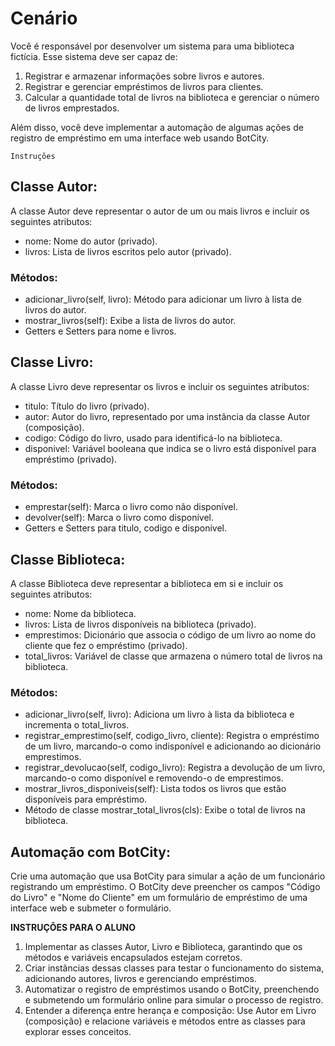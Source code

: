 # Cenário

Você é responsável por desenvolver um sistema para uma biblioteca fictícia. Esse sistema deve ser capaz de:

1. Registrar e armazenar informações sobre livros e autores.
2. Registrar e gerenciar empréstimos de livros para clientes.
3. Calcular a quantidade total de livros na biblioteca e gerenciar o número de livros emprestados.

Além disso, você deve implementar a automação de algumas ações de registro de empréstimo em uma interface web usando BotCity.

`Instruções`

## Classe Autor:

A classe Autor deve representar o autor de um ou mais livros e incluir os
seguintes atributos:

- nome: Nome do autor (privado).
- livros: Lista de livros escritos pelo autor (privado).

### Métodos:

- adicionar_livro(self, livro): Método para adicionar um livro à lista de livros do autor.
- mostrar_livros(self): Exibe a lista de livros do autor.
- Getters e Setters para nome e livros.

## Classe Livro:

A classe Livro deve representar os livros e incluir os seguintes atributos:

- titulo: Título do livro (privado).
- autor: Autor do livro, representado por uma instância da classe Autor
(composição).
- codigo: Código do livro, usado para identificá-lo na biblioteca.
- disponivel: Variável booleana que indica se o livro está disponível para empréstimo (privado).

### Métodos:

- emprestar(self): Marca o livro como não disponível.
- devolver(self): Marca o livro como disponível.
- Getters e Setters para titulo, codigo e disponivel.

## Classe Biblioteca:

A classe Biblioteca deve representar a biblioteca em si e incluir os seguintes atributos:

- nome: Nome da biblioteca.
- livros: Lista de livros disponíveis na biblioteca (privado).
- emprestimos: Dicionário que associa o código de um livro ao nome do cliente que fez o empréstimo (privado).
- total_livros: Variável de classe que armazena o número total de livros na biblioteca.

### Métodos:

- adicionar_livro(self, livro): Adiciona um livro à lista da biblioteca e incrementa o total_livros.
- registrar_emprestimo(self, codigo_livro, cliente): Registra o empréstimo de um livro, marcando-o como indisponível e adicionando ao dicionário emprestimos.
- registrar_devolucao(self, codigo_livro): Registra a devolução de um livro, marcando-o como disponível e removendo-o de emprestimos.
- mostrar_livros_disponiveis(self): Lista todos os livros que estão disponíveis para empréstimo.
- Método de classe mostrar_total_livros(cls): Exibe o total de livros na
biblioteca.

## Automação com BotCity:

Crie uma automação que usa BotCity para simular a ação de um funcionário
registrando um empréstimo. O BotCity deve preencher os campos "Código
do Livro" e "Nome do Cliente" em um formulário de
empréstimo de uma interface web e submeter o formulário.

**INSTRUÇÕES PARA O ALUNO**

1. Implementar as classes Autor, Livro e Biblioteca, garantindo que os métodos e variáveis encapsulados estejam corretos.
2. Criar instâncias dessas classes para testar o funcionamento do sistema, adicionando autores, livros e gerenciando empréstimos.
3. Automatizar o registro de empréstimos usando o BotCity, preenchendo e
submetendo um formulário online para simular o processo de registro.
4. Entender a diferença entre herança e composição: Use Autor em Livro (composição) e relacione variáveis e métodos entre as classes para explorar esses conceitos.
